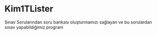 # Kim1TLister
Sınav Sorularından soru bankası oluşturmamızı sağlayan ve bu sorulardan sınav yapabildiğimiz program
